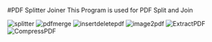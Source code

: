 #PDF Splitter Joiner
This Program is used for PDF Split and Join

![splitter](https://github.com/deepak8git/PDF-Splitter-Joiner/assets/39966497/bf1cb39e-fe29-45f9-b48d-48538cf8ec35)
![pdfmerge](https://github.com/deepak8git/PDF-Splitter-Joiner/assets/39966497/de3395d5-c694-4dad-8404-3484ee816207)
![insertdeletepdf](https://github.com/deepak8git/PDF-Splitter-Joiner/assets/39966497/067f5918-74b8-4596-9070-dc4134ab2f32)
![image2pdf](https://github.com/deepak8git/PDF-Splitter-Joiner/assets/39966497/2e990b66-7beb-4df6-a77f-1fefce8eea28)
![ExtractPDF](https://github.com/deepak8git/PDF-Splitter-Joiner/assets/39966497/31a95e70-06c1-45ac-aaf4-0aca0b783a77)
![CompressPDF](https://github.com/deepak8git/PDF-Splitter-Joiner/assets/39966497/43fa945a-1c51-4fc0-9f3b-0dc80ee9de47)
